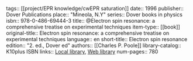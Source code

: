 tags:: [[project/EPR knowledge/cwEPR saturation]]
date:: 1996
publisher:: Dover Publications
place:: "Mineola, N.Y"
series:: Dover books in physics
isbn:: 978-0-486-69444-3
title:: @Electron spin resonance: a comprehensive treatise on experimental techniques
item-type:: [[book]]
original-title:: Electron spin resonance: a comprehensive treatise on experimental techniques
language:: en
short-title:: Electron spin resonance
edition:: "2. ed., Dover ed"
authors:: [[Charles P. Poole]]
library-catalog:: K10plus ISBN
links:: [Local library](zotero://select/library/items/HXPQI7LT), [Web library](https://www.zotero.org/users/9044942/items/HXPQI7LT)
num-pages:: 780

